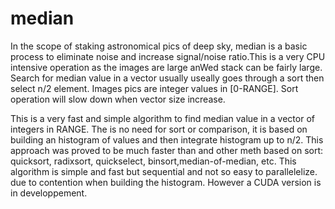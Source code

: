 # median
In the scope of staking astronomical pics of deep sky, median is a basic process to eliminate noise and increase signal/noise ratio.This is a very CPU intensive operation as the images are large anWed stack can be fairly large. Search for median value in a vector usually useally goes through a sort then select n/2 element. Images pics are integer values in [0-RANGE]. Sort operation will slow down when vector size increase.

This is a very fast and simple algorithm to find median value in a vector of integers in RANGE. The is no need for sort or comparison, it is based on building an histogram of values and then integrate histogram up to n/2.
This approach was proved to be much faster than and other meth based on sort: quicksort, radixsort, quickselect, binsort,median-of-median, etc.
This algorithm is simple and fast but sequential and not so easy to parallelelize. due to contention when building the histogram. 
However a CUDA version is in developpement.

